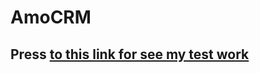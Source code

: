 # AmoCRM
## Press [to this link for see my test work](https://viacheslavchistiakov.github.io/AmoCRM/)
